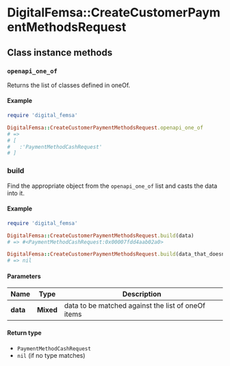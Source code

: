 # DigitalFemsa::CreateCustomerPaymentMethodsRequest

## Class instance methods

### `openapi_one_of`

Returns the list of classes defined in oneOf.

#### Example

```ruby
require 'digital_femsa'

DigitalFemsa::CreateCustomerPaymentMethodsRequest.openapi_one_of
# =>
# [
#   :'PaymentMethodCashRequest'
# ]
```

### build

Find the appropriate object from the `openapi_one_of` list and casts the data into it.

#### Example

```ruby
require 'digital_femsa'

DigitalFemsa::CreateCustomerPaymentMethodsRequest.build(data)
# => #<PaymentMethodCashRequest:0x00007fdd4aab02a0>

DigitalFemsa::CreateCustomerPaymentMethodsRequest.build(data_that_doesnt_match)
# => nil
```

#### Parameters

| Name | Type | Description |
| ---- | ---- | ----------- |
| **data** | **Mixed** | data to be matched against the list of oneOf items |

#### Return type

- `PaymentMethodCashRequest`
- `nil` (if no type matches)


